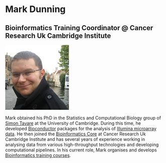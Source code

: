 # Mark Dunning
## Bioinformatics Training Coordinator @ Cancer Research Uk Cambridge Institute

![thisme](images/Mark-Dunning.jpg)

Mark obtained his PhD in the Statistics and Computational Biology group of [Simon Tavare](http://www.compbio.group.cam.ac.uk/) at the University of Cambridge. During this time, he developed [Bioconductor](http://www.bioconductor.org/packages/release/bioc/html/beadarray.html) packages for the analysis of [Illumina microarray data](https://www.repository.cam.ac.uk/handle/1810/218542). He then joined the [Bioinformatics Core](http://www.cruk.cam.ac.uk/core-facilities/bioinformatics-core) at Cancer Research Uk Cambridge Institute and has several years of experience working in analysing data from various high-throughput technologies and developing computational pipelines. In his current role, Mark organises and develops [Bioinformatics training courses](http://www.cruk.cam.ac.uk/core-facilities/bioinformatics-core/training).